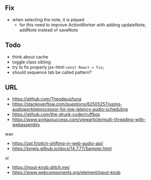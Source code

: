 ## Fix

- when selecting the note, it is played
    - for this need to improve ActionWorker with adding updateNote, addNote instead of saveNote

## Todo

- think about cache
- toggle class sibling
- try to fix properly jsx-html `const React = fix;`
- should sequence tab be called pattern?

## URL

- https://github.com/Theodeus/tuna
- https://stackoverflow.com/questions/62505257/using-audioworkletprocessor-for-low-latency-audio-scheduling
- https://github.com/the-drunk-coder/ruffbox
- https://www.syntaxsuccess.com/viewarticle/multi-threading-with-webassembly

wav
- https://zpl.fi/pitch-shifting-in-web-audio-api/
- https://tonejs.github.io/docs/14.7.77/Sampler.html

ui
- https://input-knob.glitch.me/
- https://www.webcomponents.org/element/input-knob
